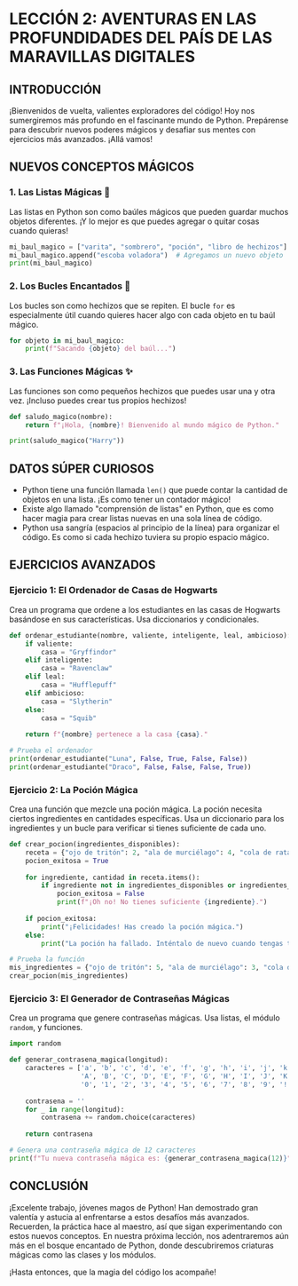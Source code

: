 # LECCIÓN 2: AVENTURAS EN LAS PROFUNDIDADES DEL PAÍS DE LAS MARAVILLAS DIGITALES

## INTRODUCCIÓN

¡Bienvenidos de vuelta, valientes exploradores del código! Hoy nos sumergiremos más profundo en el fascinante mundo de Python. Prepárense para descubrir nuevos poderes mágicos y desafiar sus mentes con ejercicios más avanzados. ¡Allá vamos!

## NUEVOS CONCEPTOS MÁGICOS

### 1. Las Listas Mágicas 📜

Las listas en Python son como baúles mágicos que pueden guardar muchos objetos diferentes. ¡Y lo mejor es que puedes agregar o quitar cosas cuando quieras!

```python
mi_baul_magico = ["varita", "sombrero", "poción", "libro de hechizos"]
mi_baul_magico.append("escoba voladora")  # Agregamos un nuevo objeto
print(mi_baul_magico)
```

### 2. Los Bucles Encantados 🔄

Los bucles son como hechizos que se repiten. El bucle `for` es especialmente útil cuando quieres hacer algo con cada objeto en tu baúl mágico.

```python
for objeto in mi_baul_magico:
    print(f"Sacando {objeto} del baúl...")
```

### 3. Las Funciones Mágicas ✨

Las funciones son como pequeños hechizos que puedes usar una y otra vez. ¡Incluso puedes crear tus propios hechizos!

```python
def saludo_magico(nombre):
    return f"¡Hola, {nombre}! Bienvenido al mundo mágico de Python."

print(saludo_magico("Harry"))
```

## DATOS SÚPER CURIOSOS

* Python tiene una función llamada `len()` que puede contar la cantidad de objetos en una lista. ¡Es como tener un contador mágico!
* Existe algo llamado "comprensión de listas" en Python, que es como hacer magia para crear listas nuevas en una sola línea de código.
* Python usa sangría (espacios al principio de la línea) para organizar el código. Es como si cada hechizo tuviera su propio espacio mágico.

## EJERCICIOS AVANZADOS

### Ejercicio 1: El Ordenador de Casas de Hogwarts

Crea un programa que ordene a los estudiantes en las casas de Hogwarts basándose en sus características. Usa diccionarios y condicionales.

```python
def ordenar_estudiante(nombre, valiente, inteligente, leal, ambicioso):
    if valiente:
        casa = "Gryffindor"
    elif inteligente:
        casa = "Ravenclaw"
    elif leal:
        casa = "Hufflepuff"
    elif ambicioso:
        casa = "Slytherin"
    else:
        casa = "Squib"
    
    return f"{nombre} pertenece a la casa {casa}."

# Prueba el ordenador
print(ordenar_estudiante("Luna", False, True, False, False))
print(ordenar_estudiante("Draco", False, False, False, True))
```

### Ejercicio 2: La Poción Mágica

Crea una función que mezcle una poción mágica. La poción necesita ciertos ingredientes en cantidades específicas. Usa un diccionario para los ingredientes y un bucle para verificar si tienes suficiente de cada uno.

```python
def crear_pocion(ingredientes_disponibles):
    receta = {"ojo de tritón": 2, "ala de murciélago": 4, "cola de rata": 1, "pata de araña": 3}
    pocion_exitosa = True
    
    for ingrediente, cantidad in receta.items():
        if ingrediente not in ingredientes_disponibles or ingredientes_disponibles[ingrediente] < cantidad:
            pocion_exitosa = False
            print(f"¡Oh no! No tienes suficiente {ingrediente}.")
    
    if pocion_exitosa:
        print("¡Felicidades! Has creado la poción mágica.")
    else:
        print("La poción ha fallado. Inténtalo de nuevo cuando tengas todos los ingredientes.")

# Prueba la función
mis_ingredientes = {"ojo de tritón": 5, "ala de murciélago": 3, "cola de rata": 2, "pata de araña": 4}
crear_pocion(mis_ingredientes)
```

### Ejercicio 3: El Generador de Contraseñas Mágicas

Crea un programa que genere contraseñas mágicas. Usa listas, el módulo `random`, y funciones.

```python
import random

def generar_contrasena_magica(longitud):
    caracteres = ['a', 'b', 'c', 'd', 'e', 'f', 'g', 'h', 'i', 'j', 'k', 'l', 'm', 'n', 'o', 'p', 'q', 'r', 's', 't', 'u', 'v', 'w', 'x', 'y', 'z',
                  'A', 'B', 'C', 'D', 'E', 'F', 'G', 'H', 'I', 'J', 'K', 'L', 'M', 'N', 'O', 'P', 'Q', 'R', 'S', 'T', 'U', 'V', 'W', 'X', 'Y', 'Z',
                  '0', '1', '2', '3', '4', '5', '6', '7', '8', '9', '!', '@', '#', '$', '%', '^', '&', '*']
    
    contrasena = ''
    for _ in range(longitud):
        contrasena += random.choice(caracteres)
    
    return contrasena

# Genera una contraseña mágica de 12 caracteres
print(f"Tu nueva contraseña mágica es: {generar_contrasena_magica(12)}")
```

## CONCLUSIÓN

¡Excelente trabajo, jóvenes magos de Python! Han demostrado gran valentía y astucia al enfrentarse a estos desafíos más avanzados. Recuerden, la práctica hace al maestro, así que sigan experimentando con estos nuevos conceptos. En nuestra próxima lección, nos adentraremos aún más en el bosque encantado de Python, donde descubriremos criaturas mágicas como las clases y los módulos.

 ¡Hasta entonces, que la magia del código los acompañe!
